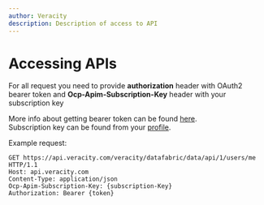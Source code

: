 ```yaml
---
author: Veracity
description: Description of access to API
---
```


# Accessing APIs

For all request you need to provide **authorization** header with OAuth2 bearer token and **Ocp-Apim-Subscription-Key**  header with your subscription key  
  

More info about getting bearer token can be found [here](https://developer.veracity.com/doc/identity).  
Subscription key can be found from your [profile](https://api-portal.veracity.com/developer).  

Example request:
```
GET https://api.veracity.com/veracity/datafabric/data/api/1/users/me HTTP/1.1
Host: api.veracity.com
Content-Type: application/json
Ocp-Apim-Subscription-Key: {subscription-Key}
Authorization: Bearer {token} 
```